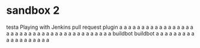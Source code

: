 # sandbox 2
testa
Playing with Jenkins pull request plugin
a
a
a
a
a
a
a
a
a
a
a
a
a
a
a
a
a
a
a
a
a
a
a
a
a
a
a
a
a
a
a
a
a
a
a
a
a
a
a
a
a
buildbot
buildbot
a
a
a
a
a
a
a
a
a
a
a
a
a
a
a
a
a
a
a
